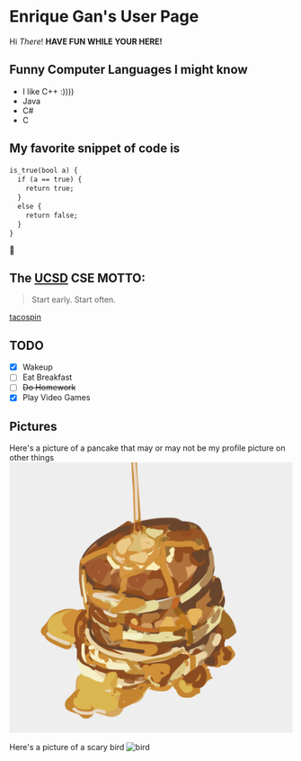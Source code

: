 # Enrique Gan's User Page 
Hi *There*!
**HAVE FUN WHILE YOUR HERE!**

## Funny Computer Languages I might know
* I like C++ :))))
* Java
* C#
* C

## My favorite snippet of code is
```
is_true(bool a) {
  if (a == true) {
    return true;
  }
  else {
    return false;
  }
}

```

:thinking:

## The [UCSD](https://ucsd.edu) CSE MOTTO:
> Start early. Start often.

[tacospin](https://tacospin.com/)

## TODO
- [x] Wakeup
- [ ] Eat Breakfast
- [ ] ~~Do Homework~~
- [x] Play Video Games

## Pictures
Here's a picture of a pancake that may or may not be my profile picture on other things
![pancake](/panckace.jpeg)

Here's a picture of a scary bird
![bird](/bird.png)
